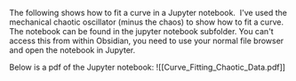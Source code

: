 The following shows how to fit a curve in a Jupyter notebook.  I've used the mechanical chaotic oscillator (minus the chaos) to show how to fit a curve.  The notebook can be found in the jupyter notebook subfolder.  You can't access this from within Obsidian, you need to use your normal file browser and open the notebook in Jupyter.


Below is a pdf of the Jupyter notebook:
![[Curve_Fitting_Chaotic_Data.pdf]]